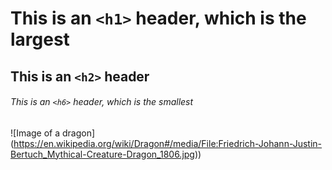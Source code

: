 # This is an `<h1>` header, which is the largest

## This is an `<h2>` header

###### This is an `<h6>` header, which is the smallest

![Image of a dragon] (https://en.wikipedia.org/wiki/Dragon#/media/File:Friedrich-Johann-Justin-Bertuch_Mythical-Creature-Dragon_1806.jpg))
